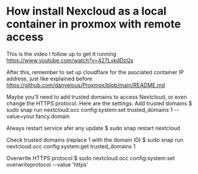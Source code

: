 # How install Nexcloud as a local container in proxmox with remote access
This is the video I follow up to get it running
https://www.youtube.com/watch?v=427LxkdDzQs

After this, remember to set up cloudflare for the asociated container IP address, just like explained before
https://github.com/danyelous/Proxmox/blob/main/README.md

Maybe you'll need to add trusted domains to access Nextcloud, or even change the HTTPS protocol. Here are the settings:
Add trusted domains
$ sudo snap run nextcloud.occ config:system:set trusted_domains 1 --value=your.fancy.domain

Always restart service afer any update
$ sudo snap restart nextcloud

Check trusted domains (replace 1 with the domain ID)
$ sudo snap run nextcloud.occ config:system:get trusted_domains 1


Overwrite HTTPS protocol
$ sudo nextcloud.occ config:system:set overwriteprotocol --value 'https'
